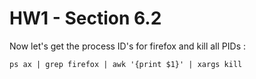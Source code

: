 # HW1 - Section 6.2


Now let's get the process ID's for firefox and kill all PIDs :

```
ps ax | grep firefox | awk '{print $1}' | xargs kill
```

